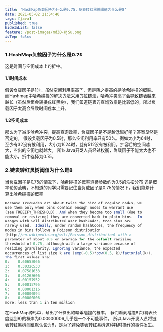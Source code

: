 ```yaml
---
title: 'HashMap负载因子为什么是0.75，链表转红黑树阈值为什么是8'
date: 2021-05-02 21:04:40
tags: [java]
published: true
hideInList: false
feature: /post-images/mdZO-HjSu.png
isTop: false
---
```

### 1.HashMap负载因子为什么是0.75
这是时间与空间成本上的折中。
#### 1.1时间成本
假设负载因子是1时，虽然空间利用率高了，但是随之提高的是哈希碰撞的概率。
而Hashmap中哈希碰撞的解决方法采用的拉链法，哈希冲突高了会导致链表越来越长（虽然后面会转换成红黑树），我们知道链表的查询效率是比较低的，所以负载因子太高会导致时间成本上升。
#### 1.2空间成本
那么为了减少哈希冲突，提高查询效率，负载因子是不是越低越好呢？答案显然是否定的。
假设负载因子为0.5时，那么空间利用率只有50%。例如大小为64时，至少有32没有被利用，大小为1024时，就有512没有被利用。扩容后的空间越大，空出的空间也就越大。
所以Java开发人员经过权衡，负载因子不能太大也不能太小，折中选择为0.75。
### 2.链表转红黑树阈值为什么是8
当负载因子是0.75的情况下，哈希碰撞的概率遵循参数约为0.5的泊松分布
这是概率论的范畴，不知道的同学只需要记住当负载因子是0.75的情况下，我们能够计算出哈希碰撞的概率
```java
Because TreeNodes are about twice the size of regular nodes, we
use them only when bins contain enough nodes to warrant use
(see TREEIFY_THRESHOLD). And when they become too small (due to
removal or resizing) they are converted back to plain bins.  In
usages with well-distributed user hashCodes, tree bins are
rarely used.  Ideally, under random hashCodes, the frequency of
nodes in bins follows a Poisson distribution
(http://en.wikipedia.org/wiki/Poisson_distribution) with a
parameter of about 0.5 on average for the default resizing
threshold of 0.75, although with a large variance because of
resizing granularity. Ignoring variance, the expected
occurrences of list size k are (exp(-0.5)*pow(0.5, k)/factorial(k)). 
The first values are:
0:    0.60653066
1:    0.30326533
2:    0.07581633
3:    0.01263606
4:    0.00157952
5:    0.00015795
6:    0.00001316
7:    0.00000094
8:    0.00000006
more: less than 1 in ten million
```

在HashMap源码中，给出了计算出的哈希碰撞的概率。
我们看到碰撞8次(链表长度达到8)的概率为0.00000006,几乎是一个不可能事件。
所以Java开发人员将链表转红黑树阈值默认设为8，是为了避免链表转红黑树这种耗时操作的事件发生。